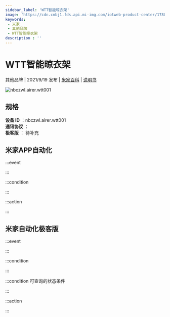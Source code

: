 ```yaml
---
sidebar_label: 'WTT智能晾衣架'
image: 'https://cdn.cnbj1.fds.api.mi-img.com/iotweb-product-center/178044f92df842e26f82a239e6092732_1627542837325.png?GalaxyAccessKeyId=AKVGLQWBOVIRQ3XLEW&Expires=9223372036854775807&Signature=/7Wz+pyvH+5Jw9DNJfIEktsUUgY='
keywords: 
 - 米家
 - 其他品牌
 - WTT智能晾衣架
description : ''
---
```

# WTT智能晾衣架

其他品牌 | 2021/9/19 发布 | [米家百科](https://home.mi.com/webapp/content/baike/product/index.html?model=nbczwl.airer.wtt001) | [说明书](https://home.mi.com/views/introduction.html?model=nbczwl.airer.wtt001&region=cn)

![nbczwl.airer.wtt001](https://cdn.cnbj1.fds.api.mi-img.com/iotweb-product-center/178044f92df842e26f82a239e6092732_1627542837325.png?GalaxyAccessKeyId=AKVGLQWBOVIRQ3XLEW&Expires=9223372036854775807&Signature=/7Wz+pyvH+5Jw9DNJfIEktsUUgY=)

## 规格  
> 
**设备 ID** ：nbczwl.airer.wtt001  
**通讯协议** ：  
**极客版**  ： 待补充 


## 米家APP自动化  

:::event  

:::

:::condition  

:::

:::action   

:::

## 米家自动化极客版  

:::event  

:::

:::condition  

:::

:::condition 可查询的状态条件  

:::

:::action  

:::

        
